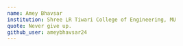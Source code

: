 ```yaml
---
name: Amey Bhavsar
institution: Shree LR Tiwari College of Engineering, MU
quote: Never give up.
github_user: ameybhavsar24
---
```

